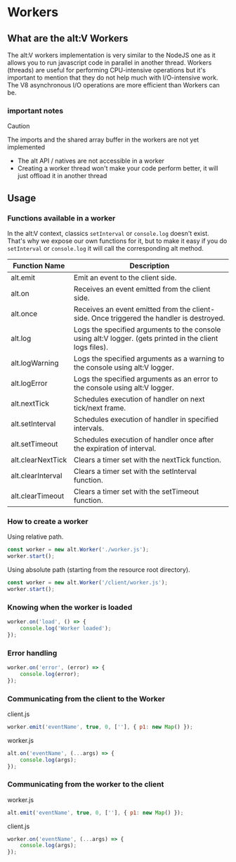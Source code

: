 # Workers

## What are the alt:V Workers

The alt:V workers implementation is very similar to the NodeJS one as it allows you to run javascript code in parallel in another thread.
Workers (threads) are useful for performing CPU-intensive operations but it's important to mention that they do not help much with I/O-intensive work.
The V8 asynchronous I/O operations are more efficient than Workers can be.

### important notes

> [!CAUTION]
> The imports and the shared array buffer in the workers are not yet implemented

* The alt API / natives are not accessible in a worker
* Creating a worker thread won't make your code perform better, it will just offload it in another thread

## Usage

### Functions available in a worker

In the alt:V context, classics ``setInterval`` or ``console.log`` doesn't exist. That's why we expose our own functions for it, but to make it easy
if you do ``setInterval`` or ``console.log`` it will call the corresponding alt method.

| Function Name     | Description                                                                                              |
| ----------------- | -------------------------------------------------------------------------------------------------------- |
| alt.emit          | Emit an event to the client side.                                                                        |
| alt.on            | Receives an event emitted from the client side.                                                          |
| alt.once          | Receives an event emitted from the client-side. Once triggered the handler is destroyed.                 |
| alt.log           | Logs the specified arguments to the console using alt:V logger. (gets printed in the client logs files). |
| alt.logWarning    | Logs the specified arguments as a warning to the console using alt:V logger.                             |
| alt.logError      | Logs the specified arguments as an error to the console using alt:V logger.                              |
| alt.nextTick      | Schedules execution of handler on next tick/next frame.                                                  |
| alt.setInterval   | Schedules execution of handler in specified intervals.                                                   |
| alt.setTimeout    | Schedules execution of handler once after the expiration of interval.                                    |
| alt.clearNextTick | Clears a timer set with the nextTick function.                                                           |
| alt.clearInterval | Clears a timer set with the setInterval function.                                                        |
| alt.clearTimeout  | Clears a timer set with the setTimeout function.                                                         |

### How to create a worker

Using relative path.
```js
const worker = new alt.Worker('./worker.js');
worker.start();
```

Using absolute path (starting from the resource root directory).
```js
const worker = new alt.Worker('/client/worker.js');
worker.start();
```

### Knowing when the worker is loaded

```js
worker.on('load', () => {
    console.log('Worker loaded');
});
```

### Error handling

```js
worker.on('error', (error) => {
    console.log(error);
});
```

### Communicating from the client to the Worker

client.js
```js
worker.emit('eventName', true, 0, [''], { p1: new Map() });
```

worker.js
```js
alt.on('eventName', (...args) => {
    console.log(args);
});
```

### Communicating from the worker to the client

worker.js
```js
alt.emit('eventName', true, 0, [''], { p1: new Map() });
```

client.js
```js
worker.on('eventName', (...args) => {
    console.log(args);
});
```